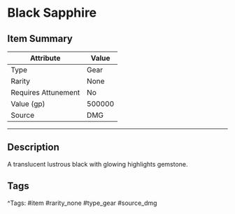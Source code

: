 # Black Sapphire

## Item Summary

| Attribute            | Value                        |
|----------------------|------------------------------|
| Type                 | Gear |
| Rarity               | None             |
| Requires Attunement  | No                |
| Value (gp)           | 500000    |
| Source               | DMG |

---

## Description

A translucent lustrous black with glowing highlights gemstone.

## Tags

^Tags: #item #rarity_none #type_gear #source_dmg